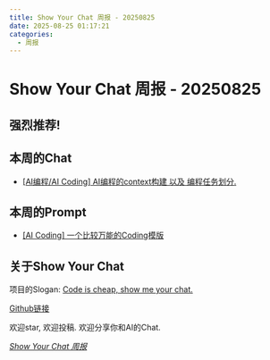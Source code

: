 ```yaml
---
title: Show Your Chat 周报 - 20250825 
date: 2025-08-25 01:17:21
categories:
  - 周报
---
```


# Show Your Chat 周报 - 20250825

## 强烈推荐!



## 本周的Chat 

- [[AI编程/AI Coding] AI编程的context构建 以及 编程任务划分.](https://github.com/TokenRollAI/show-your-chat/issues/18)


## 本周的Prompt

- [[AI Coding] 一个比较万能的Coding模版](https://github.com/TokenRollAI/show-your-chat/issues/19)



## 关于Show Your Chat

项目的Slogan: [Code is cheap, show me your chat.](https://blog.pdjjq.org/archives/code-is-cheap-show-me-your-chat-kgv2z)

[Github链接](https://github.com/TokenRollAI/show-your-chat)

欢迎star, 欢迎投稿. 欢迎分享你和AI的Chat. 

[*Show Your Chat 周报*](https://show-your-chat.tokenroll.ai/)
